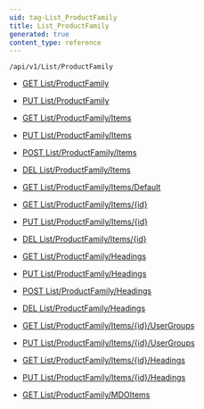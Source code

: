 ```yaml
---
uid: tag-List_ProductFamily
title: List_ProductFamily
generated: true
content_type: reference
---
```


```http
/api/v1/List/ProductFamily
```




* [GET List/ProductFamily](v1ProductFamilyList_GetListDefinition.md)

* [PUT List/ProductFamily](v1ProductFamilyList_SetListDefinition.md)

* [GET List/ProductFamily/Items](v1ProductFamilyList_GetAll.md)

* [PUT List/ProductFamily/Items](v1ProductFamilyList_PutAllProductFamily.md)

* [POST List/ProductFamily/Items](v1ProductFamilyList_PostProductFamily.md)

* [DEL List/ProductFamily/Items](v1ProductFamilyList_DeleteAllProductFamily.md)

* [GET List/ProductFamily/Items/Default](v1ProductFamilyList_CreateDefaultProductFamily.md)

* [GET List/ProductFamily/Items/{id}](v1ProductFamilyList_GetProductFamily.md)

* [PUT List/ProductFamily/Items/{id}](v1ProductFamilyList_PutProductFamily.md)

* [DEL List/ProductFamily/Items/{id}](v1ProductFamilyList_DeleteProductFamily.md)

* [GET List/ProductFamily/Headings](v1ProductFamilyList_GetProductFamilyHeadings.md)

* [PUT List/ProductFamily/Headings](v1ProductFamilyList_PutProductFamilyHeadings.md)

* [POST List/ProductFamily/Headings](v1ProductFamilyList_PostProductFamilyHeading.md)

* [DEL List/ProductFamily/Headings](v1ProductFamilyList_DeleteProductFamilyHeadings.md)

* [GET List/ProductFamily/Items/{id}/UserGroups](v1ProductFamilyList_GetProductFamilyUserGroupsForListItem.md)

* [PUT List/ProductFamily/Items/{id}/UserGroups](v1ProductFamilyList_PutProductFamilyUserGroupsForListItem.md)

* [GET List/ProductFamily/Items/{id}/Headings](v1ProductFamilyList_GetProductFamilyHeadingsForListItem.md)

* [PUT List/ProductFamily/Items/{id}/Headings](v1ProductFamilyList_PutProductFamilyHeadingsForListItem.md)

* [GET List/ProductFamily/MDOItems](v1ProductFamilyList_GetMDOList.md)